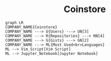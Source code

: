 <h1 align="center">Coinstore</h1>

```mermaid
graph LR
COMPANY_NAME{Coinstore}
COMPANY_NAME ---> U{Users} ---> UN[3]
COMPANY_NAME ---> R{Repositories} ---> RN[4]
COMPANY_NAME ---> G{Gists} ---> GN[2]
COMPANY_NAME ---> ML{Most Used<br>Languages}
ML --> Vim_Script[Vim Script]
ML --> Jupyter_Notebook[Jupyter Notebook]
```

